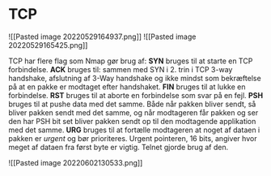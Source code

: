 # TCP

![[Pasted image 20220529164937.png]]
![[Pasted image 20220529165425.png]]

TCP har flere flag som Nmap gør brug af:
**SYN** bruges til at starte en TCP forbindelse.
**ACK** bruges til: sammen med SYN i 2. trin i TCP 3-way handshake, afslutning af 3-Way handshake og ikke mindst som bekræftelse på at en pakke er modtaget efter handshaket.
**FIN** bruges til at lukke en forbindelse.
**RST** bruges til at aborte en forbindelse som svar på en fejl.
**PSH** bruges til at pushe data med det samme. Både når pakken bliver sendt, så bliver pakken sendt med det samme, og når modtageren får pakken og ser den har PSH bit set bliver pakken sendt op til den modtagende applikation med det samme.
**URG** bruges til at fortælle modtageren at noget af dataen i pakken er *urgent* og bør prioriteres. Urgent pointeren, 16 bits, angiver hvor meget af dataen fra først byte er vigtig. Telnet gjorde brug af den.

![[Pasted image 20220602130533.png]]
